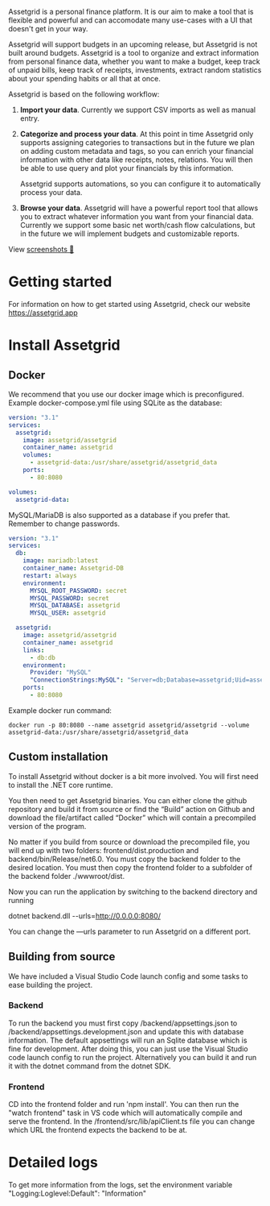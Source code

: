 Assetgrid is a personal finance platform. It is our aim to make a tool that is flexible and powerful and can accomodate many use-cases with a UI that doesn't get in your way. 

Assetgrid will support budgets in an upcoming release, but Assetgrid is not built around budgets. Assetgrid is a tool to organize and extract information from personal finance data, whether you want to make a budget, keep track of unpaid bills, keep track of receipts, investments, extract random statistics about your spending habits or all that at once.

Assetgrid is based on the following workflow:

1. **Import your data**. Currently we support CSV imports as well as manual entry.
2. **Categorize and process your data**. At this point in time Assetgrid only supports assigning categories to transactions but in the future we plan on adding custom metadata and tags, so you can enrich your financial information with other data like receipts, notes, relations. You will then be able to use query and plot your financials by this information.

    Assetgrid supports automations, so you can configure it to automatically process your data.

3. **Browse your data**. Assetgrid will have a powerful report tool that allows you to extract whatever information you want from your financial data. Currently we support some basic net worth/cash flow calculations, but in the future we will implement budgets and customizable reports.

View [screenshots 📸](https://assetgrid.app/screenshots)

# Getting started

For information on how to get started using Assetgrid, check our website https://assetgrid.app

# Install Assetgrid

## Docker

We recommend that you use our docker image which is preconfigured. Example docker-compose.yml file using SQLite as the database:

```yaml
version: "3.1"
services:
  assetgrid:
    image: assetgrid/assetgrid
    container_name: assetgrid
    volumes:
      - assetgrid-data:/usr/share/assetgrid/assetgrid_data
    ports:
      - 80:8080

volumes:
  assetgrid-data:
```

MySQL/MariaDB is also supported as a database if you prefer that. Remember to change passwords.

```yaml
version: "3.1"
services:
  db:
    image: mariadb:latest
    container_name: Assetgrid-DB
    restart: always
    environment:
      MYSQL_ROOT_PASSWORD: secret
      MYSQL_PASSWORD: secret
      MYSQL_DATABASE: assetgrid
      MYSQL_USER: assetgrid

  assetgrid:
    image: assetgrid/assetgrid
    container_name: assetgrid
    links:
      - db:db
    environment:
      Provider: "MySQL"
      "ConnectionStrings:MySQL": "Server=db;Database=assetgrid;Uid=assetgrid;Pwd=secret"
    ports:
      - 80:8080
```

Example docker run command:

    docker run -p 80:8080 --name assetgrid assetgrid/assetgrid --volume assetgrid-data:/usr/share/assetgrid/assetgrid_data

## Custom installation

To install Assetgrid without docker is a bit more involved. You will first need to install the .NET core runtime.

You then need to get Assetgrid binaries. You can either clone the github repository and build it from source or find the “Build” action on Github and download the file/artifact called “Docker” which will contain a precompiled version of the program.

No matter if you build from source or download the precompiled file, you will end up with two folders: frontend/dist.production and backend/bin/Release/net6.0. You must copy the backend folder to the desired location. You must then copy the frontend folder to a subfolder of the backend folder ./wwwroot/dist.

Now you can run the application by switching to the backend directory and running

dotnet backend.dll --urls=http://0.0.0.0:8080/

You can change the —urls parameter to run Assetgrid on a different port.

## Building from source

We have included a Visual Studio Code launch config and some tasks to ease building the project.

### Backend

To run the backend you must first copy /backend/appsettings.json to /backend/appsettings.development.json and update this with database information. The default appsettings will run an Sqlite database which is fine for development. After doing this, you can just use the Visual Studio code launch config to run the project. Alternatively you can build it and run it with the dotnet command from the dotnet SDK.

### Frontend

CD into the frontend folder and run 'npm install'. You can then run the "watch frontend" task in VS code which will automatically compile and serve the frontend.
In the /frontend/src/lib/apiClient.ts file you can change which URL the frontend expects the backend to be at.

# Detailed logs

To get more information from the logs, set the environment variable "Logging:Loglevel:Default": "Information"
